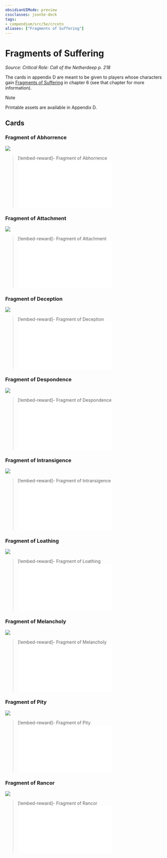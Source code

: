 ```yaml
---
obsidianUIMode: preview
cssclasses: json5e-deck
tags:
- compendium/src/5e/crcotn
aliases: ["Fragments of Suffering"]
---
```

# Fragments of Suffering
*Source: Critical Role: Call of the Netherdeep p. 218*  

The cards in appendix D are meant to be given to players whose characters gain [Fragments of Suffering](/3-Mechanics/CLI/decks/fragments-of-suffering-crcotn.md) in chapter 6 (see that chapter for more information).

> [!note]
> Printable assets are available in Appendix D.

## Cards

### Fragment of Abhorrence
![](/3-Mechanics/CLI/decks/img/fragments-of-suffering-fragment-of-abhorrence.webp#card)
> [!embed-reward]- Fragment of Abhorrence
> ![Fragment of Abhorrence](/3-Mechanics/CLI/rewards/fragment-of-abhorrence-crcotn.md)

### Fragment of Attachment
![](/3-Mechanics/CLI/decks/img/fragments-of-suffering-fragment-of-attachment.webp#card)
> [!embed-reward]- Fragment of Attachment
> ![Fragment of Attachment](/3-Mechanics/CLI/rewards/fragment-of-attachment-crcotn.md)

### Fragment of Deception
![](/3-Mechanics/CLI/decks/img/fragments-of-suffering-fragment-of-deception.webp#card)
> [!embed-reward]- Fragment of Deception
> ![Fragment of Deception](/3-Mechanics/CLI/rewards/fragment-of-deception-crcotn.md)

### Fragment of Despondence
![](/3-Mechanics/CLI/decks/img/fragments-of-suffering-fragment-of-despondence.webp#card)
> [!embed-reward]- Fragment of Despondence
> ![Fragment of Despondence](/3-Mechanics/CLI/rewards/fragment-of-despondence-crcotn.md)

### Fragment of Intransigence
![](/3-Mechanics/CLI/decks/img/fragments-of-suffering-fragment-of-intransigence.webp#card)
> [!embed-reward]- Fragment of Intransigence
> ![Fragment of Intransigence](/3-Mechanics/CLI/rewards/fragment-of-intransigence-crcotn.md)

### Fragment of Loathing
![](/3-Mechanics/CLI/decks/img/fragments-of-suffering-fragment-of-loathing.webp#card)
> [!embed-reward]- Fragment of Loathing
> ![Fragment of Loathing](/3-Mechanics/CLI/rewards/fragment-of-loathing-crcotn.md)

### Fragment of Melancholy
![](/3-Mechanics/CLI/decks/img/fragments-of-suffering-fragment-of-melancholy.webp#card)
> [!embed-reward]- Fragment of Melancholy
> ![Fragment of Melancholy](/3-Mechanics/CLI/rewards/fragment-of-melancholy-crcotn.md)

### Fragment of Pity
![](/3-Mechanics/CLI/decks/img/fragments-of-suffering-fragment-of-pity.webp#card)
> [!embed-reward]- Fragment of Pity
> ![Fragment of Pity](/3-Mechanics/CLI/rewards/fragment-of-pity-crcotn.md)

### Fragment of Rancor
![](/3-Mechanics/CLI/decks/img/fragments-of-suffering-fragment-of-rancor.webp#card)
> [!embed-reward]- Fragment of Rancor
> ![Fragment of Rancor](/3-Mechanics/CLI/rewards/fragment-of-rancor-crcotn.md)